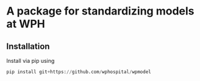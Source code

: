 # A package for standardizing models at WPH

## Installation
Install via pip using
```python
pip install git+https://github.com/wphospital/wpmodel
```
